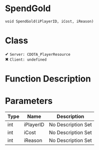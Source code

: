 # SpendGold
```
void SpendGold(iPlayerID, iCost, iReason)
```
# Class
✔ `Server: CDOTA_PlayerResource`  
✖ `Client: undefined`  

# Function Description

# Parameters
Type|Name|Description
--|--|--
int|iPlayerID|No Description Set
int|iCost|No Description Set
int|iReason|No Description Set
